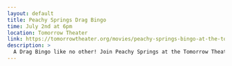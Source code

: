```yaml
---
layout: default
title: Peachy Springs Drag Bingo
time: July 2nd at 6pm
location: Tomorrow Theater
link: https://tomorrowtheater.org/movies/peachy-springs-bingo-at-the-tomorrow-theater-july-2/
description: >
  A Drag Bingo like no other! Join Peachy Springs at the Tomorrow Theater every Wednesday as she performs classic Drag standards, divulges her dirtiest secrets, and gives out some FABULOUS prizes along the way!
---
```

